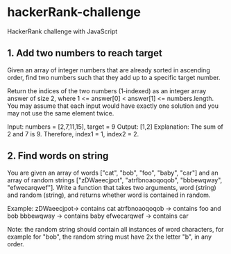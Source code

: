 # hackerRank-challenge
HackerRank challenge with JavaScript

## 1. Add two numbers to reach target
Given an array of integer numbers that are already sorted in ascending order, find two numbers such that they add up to a specific target number. 

Return the indices of the two numbers (1-indexed) as an integer array answer of size 2,
where 1 <= answer[0] < answer[1] <= numbers.length. You may assume that each input would have exactly one solution and you may not use the same element twice.

Input: numbers = [2,7,11,15], target = 9 Output: [1,2] Explanation: The sum of 2 and 7 is 9. Therefore, index1 = 1, index2 = 2.

## 2. Find words on string
You are given an array of words ["cat", "bob", "foo", "baby", "car"] and an array of random strings ["zDWaeecjpot", "atrfbnoaoqoqob", "bbbewqway", "efwecarqwef"]. Write a function that takes two arguments, word (string) and random (string), and returns whether word is contained in random.

Example: zDWaeecjpot-> contains cat atrfbnoaoqoqob -> contains foo and bob bbbewqway -> contains baby efwecarqwef -> contains car

Note: the random string should contain all instances of word characters, for example for "bob", the random string must have 2x the letter "b", in any order.